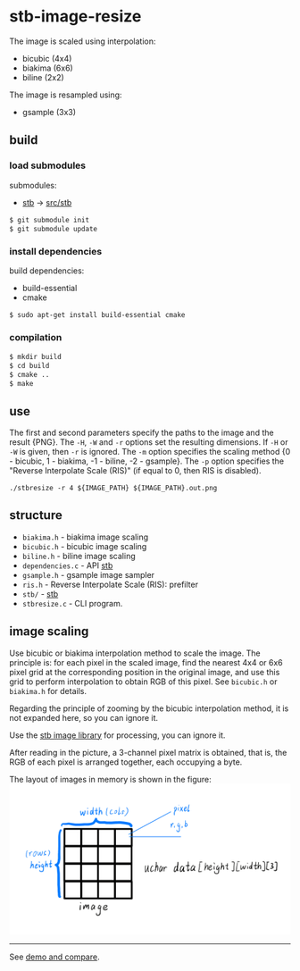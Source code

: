 # stb-image-resize

The image is scaled using interpolation:

- bicubic (4x4)
- biakima (6x6) 
- biline (2x2) 

The image is resampled using:

  - gsample (3x3)

## build

### load submodules

submodules:
- [stb](https://github.com/nothings/stb.git) -> [src/stb](src/stb)

```shell
$ git submodule init
$ git submodule update
```

### install dependencies

build dependencies:

- build-essential
- cmake

```shell
$ sudo apt-get install build-essential cmake
```

### compilation
```shell
$ mkdir build
$ cd build
$ cmake ..
$ make
```
## use

The first and second parameters specify the paths to the image and the result {PNG}. The `-H`, `-W` and `-r` options set the resulting dimensions. If `-H` or `-W` is given, then `-r` is ignored. The `-m` option specifies the scaling method {0 - bicubic, 1 - biakima, -1 - biline, -2 - gsample}. The `-p` option specifies the "Reverse Interpolate Scale (RIS)" (if equal to 0, then RIS is disabled).
```shell
./stbresize -r 4 ${IMAGE_PATH} ${IMAGE_PATH}.out.png
```

## structure

- `biakima.h` - biakima image scaling
- `bicubic.h` - bicubic image scaling
- `biline.h` - biline image scaling
- `dependencies.c` - API [stb](https://github.com/nothings/stb.git)
- `gsample.h` - gsample image sampler
- `ris.h` - Reverse Interpolate Scale (RIS): prefilter
- `stb/` - [stb](https://github.com/nothings/stb.git)
- `stbresize.c` - CLI program.

## image scaling

Use bicubic or biakima interpolation method to scale the image. The principle is: for each pixel in the scaled image, find the nearest 4x4 or 6x6 pixel grid at the corresponding position in the original image, and use this grid to perform interpolation to obtain RGB of this pixel. See `bicubic.h` or `biakima.h` for details.

Regarding the principle of zooming by the bicubic interpolation method, it is not expanded here, so you can ignore it.

Use the [stb image library](https://github.com/nothings/stb.git) for processing, you can ignore it.

After reading in the picture, a 3-channel pixel matrix is obtained, that is, the RGB of each pixel is arranged together, each occupying a byte.

The layout of images in memory is shown in the figure:  
![RBGImage](images/data.png)

---

See [demo and compare](https://github.com/ImageProcessing-ElectronicPublications/stb-image-resize-demo).
